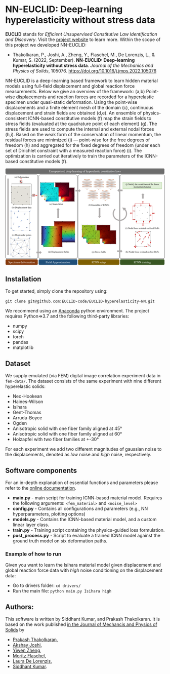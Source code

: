 # NN-EUCLID: Deep-learning hyperelasticity without stress data
**EUCLID** stands for *Efficient Unsupervised Constitutive Law Identification and Discovery*. Visit the [project website](https://euclid-code.github.io/) to learn more. Within the scope of this project we developed NN-EUCLID:


- Thakolkaran, P., Joshi, A., Zheng, Y., Flaschel, M., De Lorenzis, L., & Kumar, S. (2022, September). **NN-EUCLID: Deep-learning hyperelasticity without stress data**. *Journal of the Mechanics and Physics of Solids*, 105076. https://doi.org/10.1016/j.jmps.2022.105076


NN-EUCLID is a deep-learning based framework to learn hidden material models using full-field displacement and global reaction force measurements. Below we give an overview of the framework: (a,b) Point-wise displacements and reaction forces are recorded for a hyperelastic specimen under quasi-static deformation. Using the point-wise displacements and a finite element mesh of the domain (c), continuous displacement and strain fields are obtained (d,e). An ensemble of physics-consistent ICNN-based constitutive models (f) map the strain fields to stress fields (evaluated at the quadrature point of each element) (g). The stress fields are used to compute the internal and external nodal forces (h,i). Based on the weak form of the conservation of linear momentum, the residual forces are minimized (j) — point-wise for the free degrees of freedom (h) and aggregated for the fixed degrees of freedom (under each set of Dirichlet constraint with a measured reaction force) (i). The optimization is carried out iteratively to train the parameters of the ICNN-based constitutive models (f).

![Schematic of EUCLID](mkdocs/docs/NN-EUCLID_schematic.png)



## Installation

To get started, simply clone the repository using:

`git clone git@github.com:EUCLID-code/EUCLID-hyperelasticity-NN.git`

We recommend using an [Anaconda](https://www.anaconda.com/download) python environment. The project requires Python=>3.7 and the following third-party libraries:

- numpy
- scipy
- torch
- pandas
- matplotlib

## Dataset
We supply emulated (via FEM) digital image correlation experiment data in `fem-data/`. The dataset consists of the same experiment with nine different hyperelastic solids:

- Neo-Hookean
- Haines-Wilson
- Isihara
- Gent-Thomas
- Arruda-Boyce
- Ogden
- Anisotropic solid with one fiber family aligned at 45°
- Anisotropic solid with one fiber family aligned at 60°
- Holzapfel with two fiber families at +-30°

For each experiment we add two different magnitudes of gaussian noise to the displacements, denoted as *low* noise and *high* noise, respectively.

## Software components

For an in-depth explanation of essential functions and parameters please refer to the [online documentation](https://euclid-code.github.io/EUCLID-hyperelasticity-NN/mkdocs/site/).

- **main.py**         - main script for training ICNN-based material model. Requires the following arguments: `<fem_material>` and `<noise_level>`
- **config.py**       - Contains all configurations and parameters (e.g., NN hyperparameters, plotting options)
- **models.py**       - Contains the ICNN-based material model, and a custom linear layer class.
- **train.py**        - Training script containing the physics-guided loss formulation.
- **post_process.py** - Script to evaluate a trained ICNN model against the ground truth model on six deformation paths.

### Example of how to run

Given you want to learn the Isihara material model given displacement and global reaction force data with *high* noise conditioning on the displacement data:

- Go to drivers folder: `cd drivers/`
- Run the main file: `python main.py Isihara high`

## Authors:
This software is written by Siddhant Kumar, and Prakash Thakolkaran.
It is based on the work published [in the Journal of Mechancis and Physics of Solids](https://www.sciencedirect.com/science/article/pii/S0022509622002538) by

 * [Prakash Thakolkaran](https://www.mech-mat.com/people#h.sqzfck889r1k),
 * [Akshay Joshi](https://www.mech-mat.com/people#h.sqzfck889r1),
 * [Yiwen Zheng](https://sites.google.com/site/aniruddhvashisth123/people?authuser=0#h.g0otpf1xivt2),
 * [Moritz Flaschel](https://compmech.ethz.ch/the-group/person-detail.flaschel.html),
 * [Laura De Lorenzis](https://compmech.ethz.ch/the-group/people/principal-investigator.html),
 * [Siddhant Kumar](https://www.mech-mat.com/people#h.c3j1wfapt4wa).
